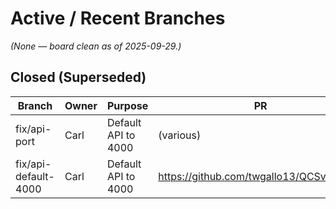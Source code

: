 # Active / Recent Branches

*(None — board clean as of 2025-09-29.)*

## Closed (Superseded)
| Branch | Owner | Purpose | PR | Status | Created |
|---|---|---|---|---|---|
| fix/api-port | Carl | Default API to 4000 | (various) | Closed (Superseded by PR #7) | 2025-09-28 |
| fix/api-default-4000 | Carl | Default API to 4000 | https://github.com/twgallo13/QCSv1/pull/6 | Closed (Superseded by PR #7) | 2025-09-28 |
